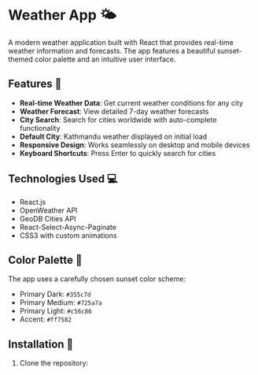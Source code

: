 # Weather App 🌤️

A modern weather application built with React that provides real-time weather information and forecasts. The app features a beautiful sunset-themed color palette and an intuitive user interface.

## Features 🌟

- **Real-time Weather Data**: Get current weather conditions for any city
- **Weather Forecast**: View detailed 7-day weather forecasts
- **City Search**: Search for cities worldwide with auto-complete functionality
- **Default City**: Kathmandu weather displayed on initial load
- **Responsive Design**: Works seamlessly on desktop and mobile devices
- **Keyboard Shortcuts**: Press Enter to quickly search for cities

## Technologies Used 💻

- React.js
- OpenWeather API
- GeoDB Cities API
- React-Select-Async-Paginate
- CSS3 with custom animations

## Color Palette 🎨

The app uses a carefully chosen sunset color scheme:
- Primary Dark: `#355c7d`
- Primary Medium: `#725a7a`
- Primary Light: `#c56c86`
- Accent: `#ff7582`

## Installation 🚀

1. Clone the repository:
